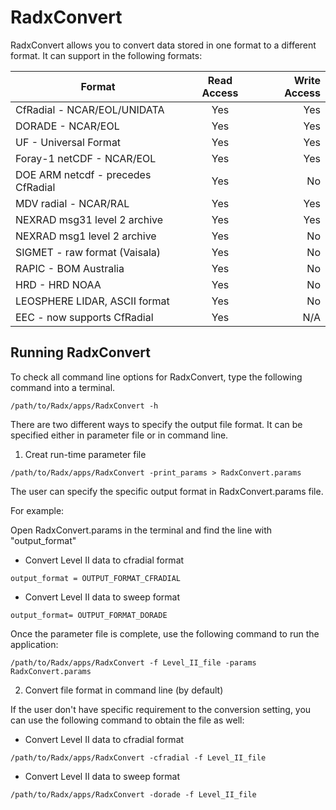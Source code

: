 # RadxConvert

RadxConvert allows you to convert data stored in one format to a different format. It can support in the following formats:

| Format        | Read Access   | Write Access |
| ------------- |:-------------:| -----:|
| CfRadial - NCAR/EOL/UNIDATA	| Yes | Yes |
| DORADE - NCAR/EOL	| Yes | Yes |
| UF - Universal Format	| Yes | Yes |
| Foray-1 netCDF - NCAR/EOL	| Yes | Yes |
| DOE ARM netcdf - precedes CfRadial	| Yes | No |
| MDV radial - NCAR/RAL	| Yes | Yes |
| NEXRAD msg31 level 2 archive	| Yes | Yes |
| NEXRAD msg1 level 2 archive	| Yes | No |
| SIGMET - raw format (Vaisala)	| Yes | No |
| RAPIC - BOM Australia	| Yes | No |
| HRD - HRD NOAA	| Yes | No |
| LEOSPHERE LIDAR, ASCII format	| Yes | No |
| EEC - now supports CfRadial	| Yes | N/A |

## Running RadxConvert

To check all command line options for RadxConvert, type the following command into a terminal.

```terminal
/path/to/Radx/apps/RadxConvert -h
```

There are two different ways to specify the output file format. It can be specified either in parameter file or in command line.

1. Creat run-time parameter file 

```terminal
/path/to/Radx/apps/RadxConvert -print_params > RadxConvert.params
```

The user can specify the specific output format in RadxConvert.params file. 

For example:

Open RadxConvert.params in the terminal and find the line with "output_format"

- Convert Level II data to cfradial format

```terminal
output_format = OUTPUT_FORMAT_CFRADIAL
```

- Convert Level II data to sweep format

```terminal
output_format= OUTPUT_FORMAT_DORADE
```

Once the parameter file is complete, use the following command to run the application:

```terminal
/path/to/Radx/apps/RadxConvert -f Level_II_file -params RadxConvert.params
```

2. Convert file format in command line (by default)

If the user don't have specific requirement to the conversion setting, you can use the following command to obtain the file as well: 

- Convert Level II data to cfradial format

```terminal
/path/to/Radx/apps/RadxConvert -cfradial -f Level_II_file
```

- Convert Level II data to sweep format

```terminal
/path/to/Radx/apps/RadxConvert -dorade -f Level_II_file
```


